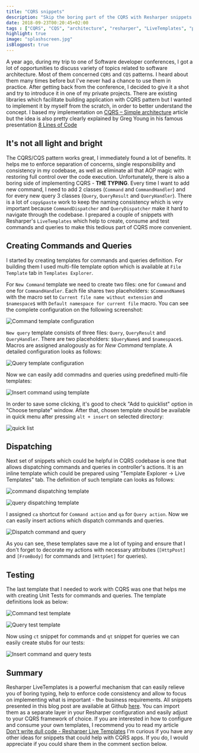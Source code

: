 ```yaml
---
title: "CQRS snippets"
description: "Skip the boring part of the CQRS with Resharper snippets."
date: 2018-09-23T00:20:45+02:00
tags : ["CQRS", "CQS", "architecture", "resharper", "LiveTemplates", "patterns" ]
highlight: true
image: "splashscreen.jpg"
isBlogpost: true
---
```


A year ago, during my trip to one of Software developer conferences, I got a lot of opportunities to discuss variety of topics related to software architecture. Most of them concerned `CQRS` and `CQS` patterns. I heard about them many times before but I've never had a chance to use them in practice. After getting back from the conference, I decided to give it a shot and try to introduce it in one of my private projects. There are existing libraries which facilitate building application with CQRS pattern but I wanted to implement it by myself from the scratch, in order to better understand the concept. I based my implementation on [CQRS – Simple architecture](https://www.future-processing.pl/blog/cqrs-simple-architecture/) article but the idea is also pretty clearly explained by Greg Young in his famous presentation [8 Lines of Code ](https://www.infoq.com/presentations/8-lines-code-refactoring)

## It's not all light and bright 

The CQRS/CQS pattern works great, I immediately found a lot of benefits. It helps me to enforce separation of concerns, single responsibility and consistency in my codebase, as well as eliminate all that AOP magic with restoring full control over the code execution. Unfortunately, there is also a boring side of implementing CQRS - **THE TYPING**. Every time I want to add new command, I need to add 2 classes (`Command` and `CommandHandler`) and for every new query 3 classes (`Query`, `QueryResult` and `QueryHandler`). There is a lot of `copy&paste` work to keep the naming consistency which is very important because `CommandDispatcher` and `QueryDispatcher` make it hard to navigate through the codebase. I prepared a couple of snippets with Resharper's `LiveTemplates` which help to create, consume and test commands and queries to make this tedious part of CQRS more convenient. 


## Creating Commands and Queries

I started by creating templates for commands and queries definition. For building them I used multi-file template option which is available at `File Template` tab in `Templates Explorer`.

For `New Command` template we need to create two files: one for `Command` and one for `CommandHandler`. Each file shares two placeholders: `$CommandName$` with the macro set to `Current file name without extension` and `$namespace$` with `Default namespace for current file` macro. You can see the complete configuration on the following screenshot:

![Command template configuration](CommandDefinition.jpg)

`New query` template consists of three files: `Query`, `QueryResult` and `QueryHandler`. There are two placeholders: `$QueryName$` and `$namespace$`. Macros are assigned analogously as for *New Command* template. A detailed configuration looks as follows:

![Query template configuration](QueryDefinition.jpg)


Now we can easily add commadns and queries using predefined multi-file templates:

![Insert command using template](insert_command.gif)

In order to save some clicking, it's good to check "Add to quicklist" option in "Choose template" window. After that, chosen template should be available in quick menu after pressing `alt + insert` on selected directory:

![quick list](quicklist.jpg)


## Dispatching 
Next set of snippets which could be helpful in CQRS codebase is one that allows dispatching commands and queries in controller's actions. It is an inline template which could be prepared using "Template Explorer -> Live Templates" tab. The definition of such template can looks as follows:

![command dispatching template](command_action_definition.jpg)

![query dispatching template](query_action_definition.jpg)

I assigned `ca` shortcut for `Command action` and `qa` for `Query action`. Now we can easily insert actions which dispatch commands and queries.

![Dispatch command and query](dispatch_command_and_query.gif)

As you can see, these templates save me a lot of typing and ensure that I don't forget to decorate my actions with necessary attributes (`[HttpPost]` and `[FromBody]` for commands and `[HttpGet]` for queries). 

## Testing

The last template that I needed to work with CQRS was one that helps me with creating Unit Tests for commands and queries. The template definitions look as below:

![Command test template](command_test_template.jpg)

![Query test template](query_test_template.jpg)

Now using `ct` snippet for commands and `qt` snippet for queries we can easily create stubs for our tests:

![Insert command and query tests](insert_command_and_query_tests.gif)

## Summary
Resharper LiveTemplates is a powerful mechanism that can easily relieve you of boring typing, help to enforce code consistency and allow to focus on implementing what is important - the business requirements. All snippets presented in this blog post are available at Github [here](https://github.com/cezarypiatek/CQRSsnippets). You can import them as a separate layer in your Resharper configuration and easily adjust to your CQRS framework of choice. If you are interested in how to configure and consume your own templates, I recommend you to read my article [Don't write dull code - Resharper Live Templates](/post/livetemplates/) I'm curious if you have any other ideas for snippets that could help with CQRS apps. If you do, I would appreciate if you could share them in the comment section below.
